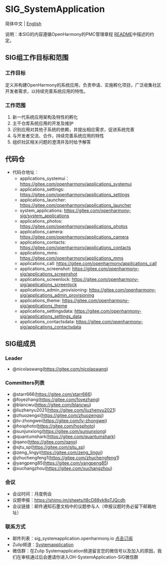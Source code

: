 # SIG_SystemApplication
简体中文 | [English](./sig_systemapplications.md)

说明：本SIG的内容遵循OpenHarmony的PMC管理章程 [README](/zh/pmc.md)中描述的约定。

## SIG组工作目标和范围

### 工作目标
定义并构建OpenHarmony的系统应用，负责申请、实施孵化项目，广泛收集社区开发者需求，以持续完善系统应用的特性。

### 工作范围
1. 新一代系统应用架构及特性的孵化
2. 主干仓库系统应用的开发及维护
3. 识别应用对其他子系统的依赖，并提出相应需求，促进系统完善
4. 与开发者交流、合作，持续完善系统应用的特性
5. 组织社区相关问题的澄清并及时给予解答

## 代码仓
- 代码仓地址：
  - applications_systemui：https://gitee.com/openharmony/applications_systemui
  - applications_settings: https://gitee.com/openharmony/applications_settings
  - applications_launcher: https://gitee.com/openharmony/applications_launcher
  - system_applications: https://gitee.com/openharmony-sig/system_applications
  - applications_photos: https://gitee.com/openharmony/applications_photos
  - applications_camera: https://gitee.com/openharmony/applications_camera
  - applications_contacts: https://gitee.com/openharmony/applications_contacts
  - applications_mms: https://gitee.com/openharmony/applications_mms
  - applications_call: https://gitee.com/openharmony/applications_call
  - applications_screenshot: https://gitee.com/openharmony-sig/applications_screenshot
  - applications_screenlock: https://gitee.com/openharmony-sig/applications_screenlock
  - applications_admin_provisioning: https://gitee.com/openharmony-sig/applications_admin_provisioning
  - applications_theme: https://gitee.com/openharmony-sig/applications_theme
  - applications_settingsdata: https://gitee.com/openharmony-sig/applications_settings_data
  - applications_contactsdata: https://gitee.com/openharmony-sig/applications_contactsdata

## SIG组成员

### Leader
- @nicolaswang(https://gitee.com/nicolaswang)

### Committers列表
- @starr666(https://gitee.com/starr666)
- @foyezhang(https://gitee.com/foyezhang)
- @blancwu(https://gitee.com/blancwu)
- @liuzhenyu2021(https://gitee.com/liuzhenyu2021)
- @zhuozengsi(https://gitee.com/zhuozengsi)
- @lv-zhongwei(https://gitee.com/lv-zhongwei)
- @hosphoto(https://gitee.com/hosphoto)
- @sunjunxiong(https://gitee.com/sunjunxiong)
- @quantumshark(https://gitee.com/quantumshark)
- @qano(https://gitee.com/qano)
- @sjtu_sp(https://gitee.com/sjtu_sp)
- @zeng_lingyi(https://gitee.com/zeng_lingyi)
- @zhuchengfeng1(https://gitee.com/zhuchengfeng1)
- @yangpeng85(https://gitee.com/yangpeng85)
- @xuchangzhou(https://gitee.com/xuchangzhou)

### 会议
 - 会议时间：月度例会
 - 议题申报：https://shimo.im/sheets/t8cD88vk8qTJQcdh
 - 会议链接：邮件通知石墨文档中的议题参与人（申报议题时务必留下邮箱地址）

### 联系方式
- 邮件列表：sig_systemapplication.openharmony.io [点击订阅](https://lists.openatom.io/postorius/lists/sig_systemapplication.openharmony.io/)
- Zulip频道：[Systemapplication](https://zulip.openharmony.cn/#narrow/stream/1-general/topic/Systemapplication)
- 微信群：在Zulip Systemapplication频道留言您的微信号以及加入的原因，我们在审核通过后会邀请你进入OH-SystemApplication-SIG微信群